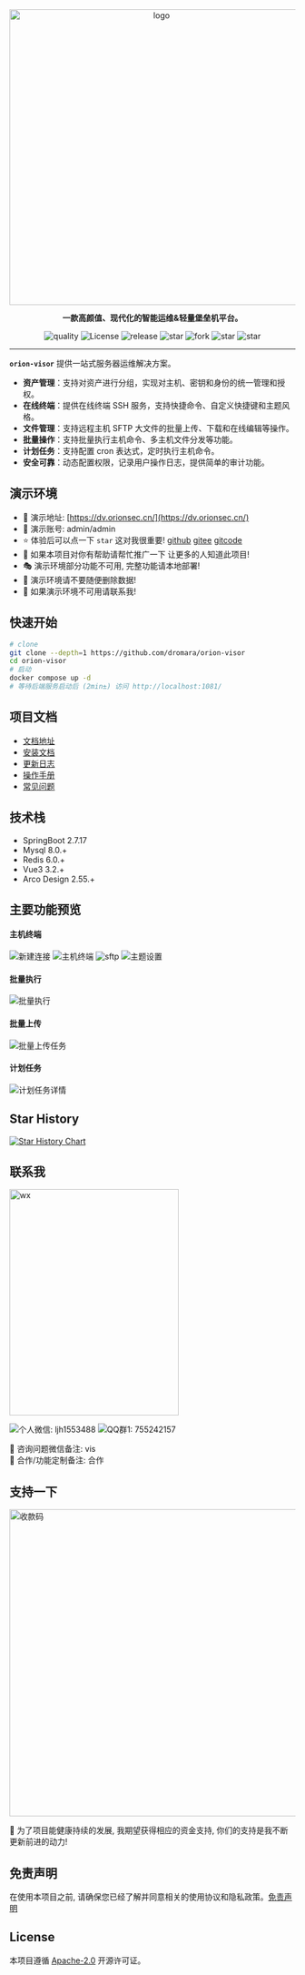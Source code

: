 <div align="center"><img src="https://bjuimg.obs.cn-north-4.myhuaweicloud.com/images/2024/9/11/11e7e78e-2af0-4c68-9811-db8a4c4400f4.png" alt="logo" width="520" /></div>
<p style="margin-top: 12px" align="center"><b>一款高颜值、现代化的智能运维&轻量堡垒机平台。</b></p>
<p align="center">
    <a target="_blank"
       style="text-decoration: none !important;"
       href="https://app.codacy.com/gh/lijiahangmax/orion-visor/dashboard?utm_source=gh&utm_medium=referral&utm_content=&utm_campaign=Badge_grade">
      <img src="https://app.codacy.com/project/badge/Grade/49eaab3a9a474af3b87e1d21ffec71c4" alt="quality" />
    </a>
    <a target="_blank"
       style="text-decoration: none !important;"
       href="https://www.apache.org/licenses/LICENSE-2.0">
      <img src="https://img.shields.io/github/license/lijiahangmax/orion-visor" alt="License" />
    </a>
    <a target="_blank"
       style="text-decoration: none !important;"
       href="https://github.com/dromara/orion-visor/releases">
      <img src="https://img.shields.io/github/v/release/lijiahangmax/orion-visor" alt="release" />
    </a>
    <a target="_blank"
       style="text-decoration: none !important;"
       href="https://gitee.com/dromara/orion-visor/stargazers">
      <img src="https://gitee.com/dromara/orion-visor/badge/star.svg?theme=gvp" alt="star" />
    </a>
    <a target="_blank"
       style="text-decoration: none !important;"
       href="https://gitee.com/dromara/orion-visor/members">
      <img src="https://gitee.com/dromara/orion-visor/badge/fork.svg?theme=gvp" alt="fork" />
    </a>
    <a target="_blank"
       style="text-decoration: none !important;"
       href="https://github.com/dromara/orion-visor">
      <img src="https://img.shields.io/github/stars/lijiahangmax/orion-visor" alt="star" />
    </a>
    <a target="_blank"
       style="text-decoration: none !important;"
       href="https://github.com/dromara/orion-visor">
      <img src="https://img.shields.io/github/forks/lijiahangmax/orion-visor" alt="star" />
    </a>
</p>

------------------------------

**`orion-visor`** 提供一站式服务器运维解决方案。

* **资产管理**：支持对资产进行分组，实现对主机、密钥和身份的统一管理和授权。
* **在线终端**：提供在线终端 SSH 服务，支持快捷命令、自定义快捷键和主题风格。
* **文件管理**：支持远程主机 SFTP 大文件的批量上传、下载和在线编辑等操作。
* **批量操作**：支持批量执行主机命令、多主机文件分发等功能。
* **计划任务**：支持配置 cron 表达式，定时执行主机命令。
* **安全可靠**：动态配置权限，记录用户操作日志，提供简单的审计功能。

## 演示环境

* 🔗 演示地址: [https://dv.orionsec.cn/](https://dv.orionsec.cn/)
* 🔏 演示账号: admin/admin
* ⭐ 体验后可以点一下 `star` 这对我很重要! [github](https://github.com/dromara/orion-visor) [gitee](https://gitee.com/dromara/orion-visor)  [gitcode](https://gitcode.com/dromara/orion-visor/overview)
* 🌈 如果本项目对你有帮助请帮忙推广一下 让更多的人知道此项目!
* 🎭 演示环境部分功能不可用, 完整功能请本地部署!
* 📛 演示环境请不要随便删除数据!
* 📧 如果演示环境不可用请联系我!

## 快速开始

```bash
# clone
git clone --depth=1 https://github.com/dromara/orion-visor
cd orion-visor
# 启动
docker compose up -d
# 等待后端服务启动后 (2min±) 访问 http://localhost:1081/
```

## 项目文档

* [文档地址](https://visor.orionsec.cn/)
* [安装文档](https://visor.orionsec.cn/quickstart/docker.html)
* [更新日志](https://visor.orionsec.cn/update/change-log.html)
* [操作手册](https://visor.orionsec.cn/operator/asset.html)
* [常见问题](https://visor.orionsec.cn/support/faq.html)

## 技术栈

* SpringBoot 2.7.17
* Mysql 8.0.+
* Redis 6.0.+
* Vue3 3.2.+
* Arco Design 2.55.+

## 主要功能预览

#### 主机终端

![新建连接](https://bjuimg.obs.cn-north-4.myhuaweicloud.com/images/2024/5/29/aa7efb14-f2cc-4a6f-b96b-a47964ed8f79.png "新建连接")
![主机终端](https://bjuimg.obs.cn-north-4.myhuaweicloud.com/images/2024/5/29/66f121de-69b6-49f6-adc4-701a22d481c4.png "主机终端")
![sftp](https://bjuimg.obs.cn-north-4.myhuaweicloud.com/images/2024/5/29/f7a0d141-0ee0-484e-8ddb-24cad9ed2c03.png "sftp")
![主题设置](https://bjuimg.obs.cn-north-4.myhuaweicloud.com/images/2024/5/29/d6f37ab3-62d2-4c5e-a503-e76a1d5ddc8e.png "主题设置")

#### 批量执行

![批量执行](https://bjuimg.obs.cn-north-4.myhuaweicloud.com/images/2024/5/29/3effc2fc-56a5-498d-8dfb-0f4f3b8a4056.png "批量执行")

#### 批量上传

![批量上传任务](https://bjuimg.obs.cn-north-4.myhuaweicloud.com/images/2024/5/29/98240fa9-4056-4520-9034-290d1aa47d80.png "批量上传任务")

#### 计划任务

![计划任务详情](https://bjuimg.obs.cn-north-4.myhuaweicloud.com/images/2024/5/29/d5ee6f04-7b2c-42ba-a3b3-642587f40cce.png "计划任务详情")

## Star History

[![Star History Chart](https://api.star-history.com/svg?repos=lijiahangmax/orion-visor&type=Date)](https://star-history.com/#lijiahangmax/orion-visor&Date)

## 联系我

<div style="display: flex;">
  <img src="https://bjuimg.obs.cn-north-4.myhuaweicloud.com/images/2024/5/17/d42d91f3-f0ee-4c63-adab-a35809e0804c.jpg" alt="wx" width="298px" height="398px"/>  
</div>

![个人微信: ljh1553488](https://img.shields.io/badge/ljh1553488-blue?style=social&label=WX%3A)
![QQ群1: 755242157](https://img.shields.io/badge/755242157-blue?style=social&label=QQ%E7%BE%A41%3A%20)

📧 咨询问题微信备注: vis  
📧 合作/功能定制备注: 合作

## 支持一下

<img src="https://bjuimg.obs.cn-north-4.myhuaweicloud.com/images/2024/5/17/a5351e59-294c-4bec-b767-1a44c362fcbc.jpg" alt="收款码" width="540px"/>  

🎁 为了项目能健康持续的发展, 我期望获得相应的资金支持, 你们的支持是我不断更新前进的动力!

## 免责声明

在使用本项目之前, 请确保您已经了解并同意相关的使用协议和隐私政策。[免责声明](https://github.com/dromara/orion-visor/blob/main/DISCLAIMER.md)

## License

本项目遵循 [Apache-2.0](https://github.com/dromara/orion-visor/blob/main/LICENSE) 开源许可证。  
